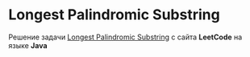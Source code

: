 # Longest Palindromic Substring
Решение задачи [Longest Palindromic Substring](https://leetcode.com/problems/longest-palindromic-substring/) с сайта **LeetCode** на языке **Java**